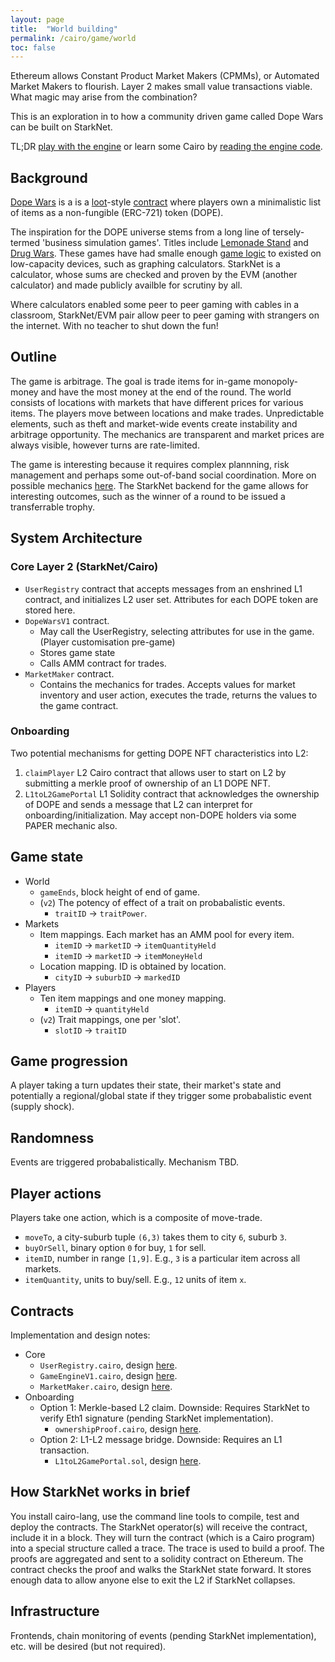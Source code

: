 ```yaml
---
layout: page
title:  "World building"
permalink: /cairo/game/world
toc: false
---
```


Ethereum allows Constant Product Market Makers (CPMMs), or Automated Market Makers to flourish.
Layer 2 makes small value transactions viable. What magic may arise from the combination?

This is an exploration in to how a community driven game called Dope Wars can be built on StarkNet.

TL;DR
[play with the engine](https://voyager.online/contract/0x02c9163ce5908b12a1d547e736f8ab6f5543f6ef1fd4994c7f1b146087f3279a#writeContract)
or learn some Cairo by [reading the engine code](./game_engine_v1.md).

## Background

[Dope Wars](https://dope-wars.notion.site/Home-e237166bd7e6457babc964d1724befb2) is a
is a [loot](https://etherscan.io/token/0xff9c1b15b16263c61d017ee9f65c50e4ae0113d7)-style
[contract](https://etherscan.io/token/0x8707276df042e89669d69a177d3da7dc78bd8723)
where players own a minimalistic list of items as a non-fungible (ERC-721) token (DOPE).

The inspiration for the DOPE universe stems from a long line of tersely-termed
'business simulation games'. Titles include
[Lemonade Stand](https://en.wikipedia.org/wiki/Lemonade_Stand) and
[Drug Wars](https://en.wikipedia.org/wiki/Drug_Wars_(video_game)).
These games have had smalle enough [game logic](https://gist.github.com/mattmanning/1002653)
to existed on low-capacity devices, such as graphing calculators. StarkNet is a calculator,
whose sums are checked and proven by the EVM (another calculator) and made publicly availble
for scrutiny by all.

Where calculators enabled some peer to peer gaming with cables in a classroom, StarkNet/EVM pair
allow peer to peer gaming with strangers on the internet. With no teacher to shut down the fun!

## Outline

The game is arbitrage. The goal is trade items for in-game monopoly-money and have the most money
at the end of the round. The world consists of locations with markets that
have different prices for various items. The players move between locations and make trades.
Unpredictable elements, such as theft and market-wide events create instability and arbitrage
opportunity. The mechanics are transparent and market prices are always visible, however turns
are rate-limited.

The game is interesting because it requires complex plannning, risk management and perhaps some
out-of-band social coordination. More on possible mechanics
[here](https://dope-wars.notion.site/dope-22fe2860c3e64b1687db9ba2d70b0bb5). The StarkNet
backend for the game allows for interesting outcomes, such as the winner of a round to be
issued a transferrable trophy.

## System Architecture

### Core Layer 2 (StarkNet/Cairo)
- `UserRegistry` contract that accepts messages from an enshrined L1 contract, and initializes
L2 user set. Attributes for each DOPE token are stored here.
- `DopeWarsV1` contract.
    - May call the UserRegistry, selecting attributes for use in the game. (Player customisation
    pre-game)
    - Stores game state
    - Calls AMM contract for trades.
- `MarketMaker` contract.
    - Contains the mechanics for trades. Accepts values for market inventory and user action,
    executes the trade, returns the values to the game contract.

### Onboarding

Two potential mechanisms for getting DOPE NFT characteristics into L2:

1. `claimPlayer` L2 Cairo contract that allows user to start on L2 by submitting a merkle
proof of ownership of an L1 DOPE NFT.
2. `L1toL2GamePortal` L1 Solidity contract that acknowledges the ownership of DOPE and sends a
message that L2 can interpret for onboarding/initialization. May accept non-DOPE holders via
some PAPER mechanic also.

## Game state

- World
    - `gameEnds`, block height of end of game.
    - (`v2`) The potency of effect of a trait on probabalistic events.
        - `traitID` -> `traitPower`.
- Markets
    - Item mappings. Each market has an AMM pool for every item.
        - `itemID` -> `marketID` -> `itemQuantityHeld`
        - `itemID` -> `marketID` -> `itemMoneyHeld`
    - Location mapping. ID is obtained by location.
        - `cityID` -> `suburbID` -> `markedID`
- Players
    - Ten item mappings and one money mapping.
        - `itemID` -> `quantityHeld`
    - (`v2`) Trait mappings, one per 'slot'.
        - `slotID` -> `traitID`

## Game progression

A player taking a turn updates their state, their market's state
and potentially a regional/global state if they trigger some
probabalistic event (supply shock).

## Randomness

Events are triggered probabalistically. Mechanism TBD.

## Player actions

Players take one action, which is a composite of move-trade.

- `moveTo`, a city-suburb tuple `(6,3)` takes them to city `6`, suburb `3`.
- `buyOrSell`, binary option `0` for buy, `1` for sell.
- `itemID`, number in range `[1,9]`. E.g., `3` is a particular item across all markets.
- `itemQuantity`, units to buy/sell. E.g., `12` units of item `x`.

## Contracts

Implementation and design notes:

- Core
    - `UserRegistry.cairo`, design [here](./user_registry.md).
    - `GameEngineV1.cairo`, design [here](./game_engine_v1.md).
    - `MarketMaker.cairo`, design [here](./market_maker.md).
- Onboarding
    - Option 1: Merkle-based L2 claim. Downside: Requires StarkNet to verify Eth1 signature
    (pending StarkNet implementation).
        - `ownershipProof.cairo`, design [here](./ownership_proof.md).
    - Option 2: L1-L2 message bridge. Downside: Requires an L1 transaction.
        - `L1toL2GamePortal.sol`, design [here](./l1_to_l2_game_portal.md).

## How StarkNet works in brief

You install cairo-lang, use the command line tools to compile, test and deploy the contracts.
The StarkNet operator(s) will receive the contract, include it in a block. They will turn the
contract (which is a Cairo program) into a special structure called a trace. The trace is used
to build a proof. The proofs are aggregated and sent to a solidity contract on Ethereum.
The contract checks the proof and walks the StarkNet state forward. It stores enough data to
allow anyone else to exit the L2 if StarkNet collapses.

## Infrastructure

Frontends, chain monitoring of events (pending StarkNet implementation), etc. will
be desired (but not required).
